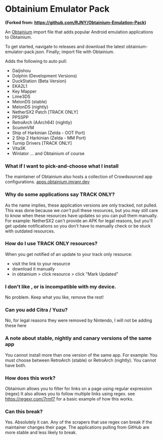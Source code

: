 # Obtainium Emulator Pack

**(Forked from: https://github.com/RJNY/Obtainium-Emulation-Pack)**

An [Obtainium](https://github.com/ImranR98/Obtainium) import file that adds popular Android
emulation applications to Obtainium.

To get started, navigate to releases and download the latest obtainium-emulator-pack.json.
Finally; import file with Obtainium.

Adds the following to auto pull:

- Daijishou
- Dolphin (Development Versions)
- DuckStation (Beta Version)
- EKA2L1
- Key Mapper
- Lime3DS
- MelonDS (stable)
- MelonDS (nightly)
- NetherSX2 Patch [TRACK ONLY]
- PPSSPP
- RetroArch (AArch64) (nightly)
- ScummVM
- Ship of Harkinian (Zelda - OOT Port)
- 2 Ship 2 Harkinian (Zelda - MM Port)
- Turnip Drivers [TRACK ONLY]
- Vita3K
- Winlator
... and Obtainium of course

### What if I want to pick-and-choose what I install
The maintainer of Obtainium also hosts a collection of Crowdsourced app configurations.
[apps.obtainium.imranr.dev](https://apps.obtainium.imranr.dev)

### Why do some applications say TRACK ONLY?
As the name implies, these application versions are only tracked, not pulled. This was done because we _can't_ pull these resources, but you may still care to know when these resources have updates so you can pull them manually. For example: NetherSX2 can't provide an APK for legal reasons, but you'll get update notifications so you don't have to manually check or be stuck with outdated resources.

### How do I use TRACK ONLY resources?
When you get notified of an update to your track only resource:
- visit the link to your resource
- download it manually
- in obtainium > click resource > click "Mark Updated"

### I don't like <resource>, or <resource> is incompatible with my device.
No problem. Keep what you like, remove the rest!

### Can you add Citra / Yuzu?
No, for legal reasons they were removed by Nintendo, I will not be adding these here

### A note about stable, nightly and canary versions of the same app
You cannot install more than one version of the same app. For example: You must choose between RetroArch (stable) or RetroArch (nightly). You cannot have both.

### How does this work?
Obtainium allows you to filter for links on a page using regular expression (regex)
It also allows you to follow multiple links using regex.
see https://regexr.com/7rmf7 for a basic example of how this works.

### Can this break?
Yes. Absolutely it can.
Any of the scrapers that use regex can break if the maintainer changes their page.
The applications pulling from GitHub are more stable and less likely to break.
